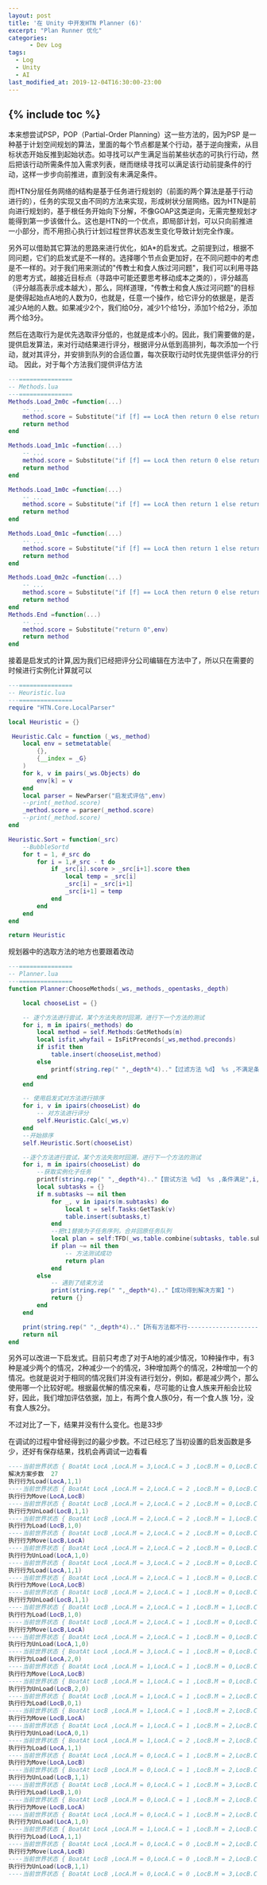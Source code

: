 ```yaml
---
layout: post
title: '在 Unity 中开发HTN Planner (6)'
excerpt: "Plan Runner 优化"
categories:
      - Dev Log
tags:
  - Log
  - Unity
  - AI
last_modified_at: 2019-12-04T16:30:00-23:00
---
```

{% include toc %}
---
本来想尝试PSP，POP（Partial-Order Planning）这一些方法的，因为PSP 是一种基于计划空间规划的算法，里面的每个节点都是某个行动，基于逆向搜索，从目标状态开始反推到起始状态。如寻找可以产生满足当前某些状态的可执行行动，然后把该行动所需条件加入需求列表，继而继续寻找可以满足该行动前提条件的行动，这样一步步向前推进，直到没有未满足条件。

而HTN分层任务网络的结构是基于任务进行规划的（前面的两个算法是基于行动进行的），任务的实现又由不同的方法来实现，形成树状分层网络。因为HTN是前向进行规划的，基于根任务开始向下分解，不像GOAP这类逆向，无需完整规划才能得到第一步该做什么。这也是HTN的一个优点，即局部计划，可以只向前推进一小部分，而不用担心执行计划过程世界状态发生变化导致计划完全作废。

另外可以借助其它算法的思路来进行优化，如A*的启发式。之前提到过，根据不同问题，它们的启发式是不一样的。选择哪个节点会更加好，在不同问题中的考虑是不一样的。对于我们用来测试的"传教士和食人族过河问题"，我们可以利用寻路的思考方式，越接近目标点（寻路中可能还要思考移动成本之类的），评分越高（评分越高表示成本越大），那么，同样道理，"传教士和食人族过河问题"的目标是使得起始点A地的人数为0，也就是，任意一个操作，给它评分的依据是，是否减少A地的人数。如果减少2个，我们给0分，减少1个给1分，添加1个给2分，添加两个给3分。

然后在选取行为是优先选取评分低的，也就是成本小的。因此，我们需要做的是，提供启发算法，来对行动结果进行评分，根据评分从低到高排列，每次添加一个行动，就对其评分，并安排到队列的合适位置，每次获取行动时优先提供低评分的行动。
因此，对于每个方法我们提供评估方法

```lua
---===============
-- Methods.lua
---===============
Methods.Load_2m0c =function(...)
	-- ...
	method.score = Substitute("if [f] == LocA then return 0 else return 3 end",env)
	return method
end

Methods.Load_1m1c =function(...)
	-- ...
	method.score = Substitute("if [f] == LocA then return 0 else return 3 end",env)
	return method
end

Methods.Load_1m0c =function(...)
	-- ...
	method.score = Substitute("if [f] == LocA then return 1 else return 2 end",env)
	return method
end

Methods.Load_0m1c =function(...)
	-- ...
	method.score = Substitute("if [f] == LocA then return 1 else return 2 end",env)
	return method
end

Methods.Load_0m2c =function(...)
	-- ...
	method.score = Substitute("if [f] == LocA then return 0 else return 3 end",env)
	return method
end
Methods.End =function(...)
	-- ...
	method.score = Substitute("return 0",env)
	return method
end
```
接着是启发式的计算,因为我们已经把评分公司编辑在方法中了，所以只在需要的时候进行实例化计算就可以

```lua
---===============
-- Heuristic.lua
---===============
require "HTN.Core.LocalParser"

local Heuristic = {}

 Heuristic.Calc = function (_ws,_method)
	local env = setmetatable(
		{},
		{__index = _G}
	)
	for k, v in pairs(_ws.Objects) do
		env[k] = v
	end
	local parser = NewParser("启发式评估",env)
	--print(_method.score)
	_method.score = parser(_method.score)
	--print(_method.score)
end

Heuristic.Sort = function(_src)
	--BubbleSortd
	for t = 1, #_src do
		for i = 1,#_src - t do
			if _src[i].score > _src[i+1].score then
				local temp = _src[i]
				_src[i] = _src[i+1]
				_src[i+1] = temp
			end
		end
	end
end

return Heuristic
```
规划器中的选取方法的地方也要跟着改动
```lua
---===============
-- Planner.lua
---===============
function Planner:ChooseMethods(_ws,_methods,_opentasks,_depth)

	local chooseList = {}

	-- 逐个方法进行尝试，某个方法失败时回溯，进行下一个方法的测试
	for i, m in ipairs(_methods) do		
		local method = self.Methods:GetMethods(m)
		local isfit,whyfail = IsFitPreconds(_ws,method.preconds)
		if isfit then
			table.insert(chooseList,method)
		else
			printf(string.rep(" ",_depth*4).."【过滤方法 %d】 %s ,不满足条件 : %s",i,method,whyfail)
		end
	end

	-- 使用启发式对方法进行排序
	for i, v in ipairs(chooseList) do
		-- 对方法进行评分
		self.Heuristic.Calc(_ws,v)
	end
	--开始排序
	self.Heuristic.Sort(chooseList)

	--逐个方法进行尝试，某个方法失败时回溯，进行下一个方法的测试
	for i, m in ipairs(chooseList) do
		--获取实例化子任务
		printf(string.rep(" ",_depth*4).."【尝试方法 %d】 %s ,条件满足",i,m)
		local subtasks = {}
		if m.subtasks ~= nil then
			for _, v in ipairs(m.subtasks) do
				local t = self.Tasks:GetTask(v)
				table.insert(subtasks,t)
			end
			--把t1替换为子任务序列，合并回原任务队列
			local plan = self:TFD(_ws,table.combine(subtasks, table.sublist(_opentasks,2,#_opentasks)),_depth + 1)
			if plan ~= nil then
				-- 方法测试成功
				return plan
			end
		else
			-- 遇到了结束方法
			print(string.rep(" ",_depth*4).."【成功得到解决方案】")
			return {}
		end
	end

	print(string.rep(" ",_depth*4).."【所有方法都不行--------------------------】")
	return nil
end
```

另外可以改进一下启发式。目前只考虑了对于A地的减少情况，10种操作中，有3种是减少两个的情况，2种减少一个的情况，3种增加两个的情况，2种增加一个的情况。也就是说对于相同的情况我们并没有进行划分，例如，都是减少两个，那么使用哪一个比较好呢。根据最优解的情况来看，尽可能的让食人族来开船会比较好，因此，我们增加评估依据，加上，有两个食人族0分，有一个食人族 1分，没有食人族2分。

不过对比了一下，结果并没有什么变化。也是33步

在调试的过程中曾经得到过的最少步数。不过已经忘了当初设置的启发函数是多少，还好有保存结果，找机会再调试一边看看
```lua
----当前世界状态 { BoatAt LocA ,LocA.M = 3,LocA.C = 3 ,LocB.M = 0,LocB.C = 0 }
解决方案步数	27
执行行为Load(LocA,1,1)
----当前世界状态 { BoatAt LocA ,LocA.M = 2,LocA.C = 2 ,LocB.M = 0,LocB.C = 0 }
执行行为Move(LocA,LocB)
----当前世界状态 { BoatAt LocB ,LocA.M = 2,LocA.C = 2 ,LocB.M = 0,LocB.C = 0 }
执行行为UnLoad(LocB,1,1)
----当前世界状态 { BoatAt LocB ,LocA.M = 2,LocA.C = 2 ,LocB.M = 1,LocB.C = 1 }
执行行为Load(LocB,1,0)
----当前世界状态 { BoatAt LocB ,LocA.M = 2,LocA.C = 2 ,LocB.M = 0,LocB.C = 1 }
执行行为Move(LocB,LocA)
----当前世界状态 { BoatAt LocA ,LocA.M = 2,LocA.C = 2 ,LocB.M = 0,LocB.C = 1 }
执行行为UnLoad(LocA,1,0)
----当前世界状态 { BoatAt LocA ,LocA.M = 3,LocA.C = 2 ,LocB.M = 0,LocB.C = 1 }
执行行为Load(LocA,1,1)
----当前世界状态 { BoatAt LocA ,LocA.M = 2,LocA.C = 1 ,LocB.M = 0,LocB.C = 1 }
执行行为Move(LocA,LocB)
----当前世界状态 { BoatAt LocB ,LocA.M = 2,LocA.C = 1 ,LocB.M = 0,LocB.C = 1 }
执行行为UnLoad(LocB,1,1)
----当前世界状态 { BoatAt LocB ,LocA.M = 2,LocA.C = 1 ,LocB.M = 1,LocB.C = 2 }
执行行为Load(LocB,1,0)
----当前世界状态 { BoatAt LocB ,LocA.M = 2,LocA.C = 1 ,LocB.M = 0,LocB.C = 2 }
执行行为Move(LocB,LocA)
----当前世界状态 { BoatAt LocA ,LocA.M = 2,LocA.C = 1 ,LocB.M = 0,LocB.C = 2 }
执行行为UnLoad(LocA,1,0)
----当前世界状态 { BoatAt LocA ,LocA.M = 3,LocA.C = 1 ,LocB.M = 0,LocB.C = 2 }
执行行为Load(LocA,2,0)
----当前世界状态 { BoatAt LocA ,LocA.M = 1,LocA.C = 1 ,LocB.M = 0,LocB.C = 2 }
执行行为Move(LocA,LocB)
----当前世界状态 { BoatAt LocB ,LocA.M = 1,LocA.C = 1 ,LocB.M = 0,LocB.C = 2 }
执行行为UnLoad(LocB,2,0)
----当前世界状态 { BoatAt LocB ,LocA.M = 1,LocA.C = 1 ,LocB.M = 2,LocB.C = 2 }
执行行为Load(LocB,0,1)
----当前世界状态 { BoatAt LocB ,LocA.M = 1,LocA.C = 1 ,LocB.M = 2,LocB.C = 1 }
执行行为Move(LocB,LocA)
----当前世界状态 { BoatAt LocA ,LocA.M = 1,LocA.C = 1 ,LocB.M = 2,LocB.C = 1 }
执行行为UnLoad(LocA,0,1)
----当前世界状态 { BoatAt LocA ,LocA.M = 1,LocA.C = 2 ,LocB.M = 2,LocB.C = 1 }
执行行为Load(LocA,1,1)
----当前世界状态 { BoatAt LocA ,LocA.M = 0,LocA.C = 1 ,LocB.M = 2,LocB.C = 1 }
执行行为Move(LocA,LocB)
----当前世界状态 { BoatAt LocB ,LocA.M = 0,LocA.C = 1 ,LocB.M = 2,LocB.C = 1 }
执行行为UnLoad(LocB,1,1)
----当前世界状态 { BoatAt LocB ,LocA.M = 0,LocA.C = 1 ,LocB.M = 3,LocB.C = 2 }
执行行为Load(LocB,1,0)
----当前世界状态 { BoatAt LocB ,LocA.M = 0,LocA.C = 1 ,LocB.M = 2,LocB.C = 2 }
执行行为Move(LocB,LocA)
----当前世界状态 { BoatAt LocA ,LocA.M = 0,LocA.C = 1 ,LocB.M = 2,LocB.C = 2 }
执行行为UnLoad(LocA,1,0)
----当前世界状态 { BoatAt LocA ,LocA.M = 1,LocA.C = 1 ,LocB.M = 2,LocB.C = 2 }
执行行为Load(LocA,1,1)
----当前世界状态 { BoatAt LocA ,LocA.M = 0,LocA.C = 0 ,LocB.M = 2,LocB.C = 2 }
执行行为Move(LocA,LocB)
----当前世界状态 { BoatAt LocB ,LocA.M = 0,LocA.C = 0 ,LocB.M = 2,LocB.C = 2 }
执行行为UnLoad(LocB,1,1)
----当前世界状态 { BoatAt LocB ,LocA.M = 0,LocA.C = 0 ,LocB.M = 3,LocB.C = 3 }
```
